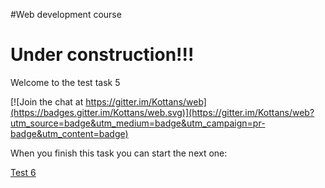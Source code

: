 #Web development course

# Under construction!!!

Welcome to the test task 5


[![Join the chat at https://gitter.im/Kottans/web](https://badges.gitter.im/Kottans/web.svg)](https://gitter.im/Kottans/web?utm_source=badge&utm_medium=badge&utm_campaign=pr-badge&utm_content=badge)



When you finish this task you can start the next one:

[Test 6](https://github.com/Kottans/web/blob/master/README06.md)
